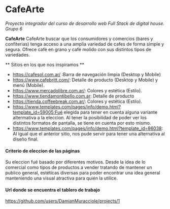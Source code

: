 # CafeArte
*Proyecto integrador del curso de desarrollo web Full Stack de digital house. Grupo 6*

**CafeArte**
CafeArte buscar que los consumidores y comercios (bares y confiterias) tenga acceso a una amplia variedad de cafes de forma simple y segura. Ofrece café en grano y café molido con sus distintos tipos de variedades. 

** Sitios en los que nos inspiramos **
+ https://cafesol.com.ar/ :Barra de navegación limpia (Desktop y Mobile) 
+ https://www.cafebritt.com/: Detalle de producto (Desktop y Mobile) y menú (Mobile).
+ https://www.mercadolibre.com.ar/: Colores y estética (Estilo).
+ https://www.tiendamontibello.com.ar: Detalle de producto
+ https://tienda.coffeebreak.com.ar/: Colores y estética (Estilo).
+ https://www.templates.com/pages/info/demo.html?template_id=59005:Fué elegida para tener en cuenta alguna variante altermativa a la eleccion. Al tener la posibilidad de poder ver los distintos formatos de pantalla, se tiene en cuenta por esto mismo.
+ https://www.templates.com/pages/info/demo.html?template_id=86038: Al igual que el anterior sitio, nos pude servir para tener una alternativa al diseño final.


#### Criterio de eleccion de las páginas
Su eleccion fué basado por diferentes motivos. Desde la idea de lo comercial como tipos de productos a vender tratando de mantener un publico general, estéticas diversas para poder encontrar una idea general manteniendo una visual atractiva para quién la utilice.



#### Url donde se encuentra el tablero de trabajo
https://github.com/users/DamianMuracciole/projects/1
